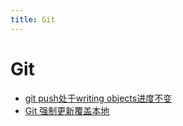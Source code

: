 ```yaml
---
title: Git
---
```

# Git 

- [git push处于writing objects进度不变](/blog/engineering/git/24367.md)    
- [Git 强制更新覆盖本地](/blog/engineering/git/24766.md)    

